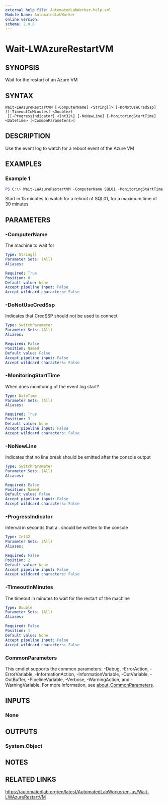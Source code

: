 ```yaml
---
external help file: AutomatedLabWorker-help.xml
Module Name: AutomatedLabWorker
online version:
schema: 2.0.0
---
```


# Wait-LWAzureRestartVM

## SYNOPSIS
Wait for the restart of an Azure VM

## SYNTAX

```
Wait-LWAzureRestartVM [-ComputerName] <String[]> [-DoNotUseCredSsp] [[-TimeoutInMinutes] <Double>]
 [[-ProgressIndicator] <Int32>] [-NoNewLine] [-MonitoringStartTime] <DateTime> [<CommonParameters>]
```

## DESCRIPTION
Use the event log to watch for a reboot event of the Azure VM

## EXAMPLES

### Example 1
```powershell
PS C:\> Wait-LWAzureRestartVM -ComputerName SQL01 -MonitoringStartTime (Get-Date).AddMinutes(15) -Timeout 30
```

Start in 15 minutes to watch for a reboot of SQL01, for a maximum time of 30 minutes

## PARAMETERS

### -ComputerName
The machine to wait for

```yaml
Type: String[]
Parameter Sets: (All)
Aliases:

Required: True
Position: 0
Default value: None
Accept pipeline input: False
Accept wildcard characters: False
```

### -DoNotUseCredSsp
Indicates that CredSSP should not be used to connect

```yaml
Type: SwitchParameter
Parameter Sets: (All)
Aliases:

Required: False
Position: Named
Default value: False
Accept pipeline input: False
Accept wildcard characters: False
```

### -MonitoringStartTime
When does monitoring of the event log start?

```yaml
Type: DateTime
Parameter Sets: (All)
Aliases:

Required: True
Position: 3
Default value: None
Accept pipeline input: False
Accept wildcard characters: False
```

### -NoNewLine
Indicates that no line break should be emitted after the console output

```yaml
Type: SwitchParameter
Parameter Sets: (All)
Aliases:

Required: False
Position: Named
Default value: False
Accept pipeline input: False
Accept wildcard characters: False
```

### -ProgressIndicator
Interval in seconds that a .
should be written to the console

```yaml
Type: Int32
Parameter Sets: (All)
Aliases:

Required: False
Position: 2
Default value: None
Accept pipeline input: False
Accept wildcard characters: False
```

### -TimeoutInMinutes
The timeout in minutes to wait for the restart of the machine

```yaml
Type: Double
Parameter Sets: (All)
Aliases:

Required: False
Position: 1
Default value: None
Accept pipeline input: False
Accept wildcard characters: False
```

### CommonParameters
This cmdlet supports the common parameters: -Debug, -ErrorAction, -ErrorVariable, -InformationAction, -InformationVariable, -OutVariable, -OutBuffer, -PipelineVariable, -Verbose, -WarningAction, and -WarningVariable. For more information, see [about_CommonParameters](http://go.microsoft.com/fwlink/?LinkID=113216).

## INPUTS

### None
## OUTPUTS

### System.Object
## NOTES

## RELATED LINKS
https://automatedlab.org/en/latest/AutomatedLabWorker/en-us/Wait-LWAzureRestartVM
